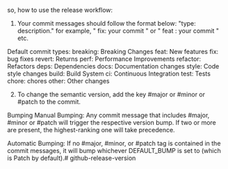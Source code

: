 so, how to use the release workflow:

1. Your commit messages should follow the format below:
"type: description."
for example, " fix: your commit " or " feat : your commit " etc.




Default commit types:
breaking: Breaking Changes
feat: New features
fix: bug fixes
revert: Returns
perf: Performance Improvements
refactor: Refactors
deps: Dependencies
docs: Documentation changes
style: Code style changes
build: Build System
ci: Continuous Integration
test: Tests
chore: chores
other: Other changes


2. To change the semantic version, add the key #major or #minor or  #patch to the commit.


Bumping
Manual Bumping:
 Any commit message that includes #major, #minor or #patch will trigger the respective version bump. If two or more are present, the highest-ranking one will take precedence.



Automatic Bumping:
 If no #major, #minor, or #patch tag is contained in the commit messages, it will bump whichever DEFAULT_BUMP is set to (which is Patch by default).# github-release-version
